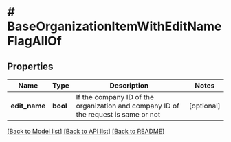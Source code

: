 # # BaseOrganizationItemWithEditNameFlagAllOf

## Properties

Name | Type | Description | Notes
------------ | ------------- | ------------- | -------------
**edit_name** | **bool** | If the company ID of the organization and company ID of the request is same or not | [optional]

[[Back to Model list]](../../README.md#models) [[Back to API list]](../../README.md#endpoints) [[Back to README]](../../README.md)
